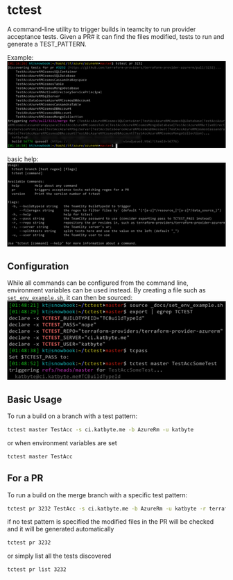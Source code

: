 # tctest

A command-line utility to trigger builds in teamcity to run provider acceptance tests. Given a PR# it can find the files modified, tests to run and generate a TEST_PATTERN.    

Example:
![pr-example](_docs/example.png)

basic help:
![help](_docs/help.png)


## Configuration

While all commands can be configured from the command line, environment variables can be used instead. By creating a file such as [`set_env_example.sh`](_docs/set_env_example.sh), it can then be sourced:
![env](_docs/env.png) 

## Basic Usage

To run a build on a branch with a test pattern:
```bash
tctest master TestAcc -s ci.katbyte.me -b AzureRm -u katbyte
```
or when environment variables are set
```bash
tctest master TestAcc
```

## For a PR

To run a build on the merge branch with a specific test pattern:
```bash
tctest pr 3232 TestAcc -s ci.katbyte.me -b AzureRm -u katbyte -r terraform-providers/terraform-provider-azurerm
```


if no test pattern is specified the modified files in the PR will be checked and it will be generated automatically
```bash
tctest pr 3232
```  

or simply list all the tests discovered
```bash
tctest pr list 3232
```